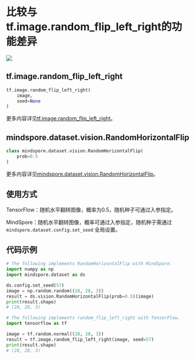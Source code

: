 # 比较与tf.image.random_flip_left_right的功能差异

<a href="https://gitee.com/mindspore/docs/blob/master/docs/mindspore/source_zh_cn/note/api_mapping/tensorflow_diff/random_flip_left_right.md" target="_blank"><img src="https://mindspore-website.obs.cn-north-4.myhuaweicloud.com/website-images/master/resource/_static/logo_source.png"></a>

## tf.image.random_flip_left_right

```python
tf.image.random_flip_left_right(
    image,
    seed=None
)
```

更多内容详见[tf.image.random_flip_left_right](https://www.tensorflow.org/versions/r2.6/api_docs/python/tf/image/random_flip_left_right)。

## mindspore.dataset.vision.RandomHorizontalFlip

```python
class mindspore.dataset.vision.RandomHorizontalFlip(
    prob=0.5
)
```

更多内容详见[mindspore.dataset.vision.RandomHorizontalFlip](https://mindspore.cn/docs/zh-CN/master/api_python/dataset_vision/mindspore.dataset.vision.RandomHorizontalFlip.html#mindspore.dataset.vision.RandomHorizontalFlip)。

## 使用方式

TensorFlow：随机水平翻转图像，概率为0.5，随机种子可通过入参指定。

MindSpore：随机水平翻转图像，概率可通过入参指定，随机种子需通过 `mindspore.dataset.config.set_seed` 全局设置。

## 代码示例

```python
# The following implements RandomHorizontalFlip with MindSpore.
import numpy as np
import mindspore.dataset as ds

ds.config.set_seed(57)
image = np.random.random((28, 28, 3))
result = ds.vision.RandomHorizontalFlip(prob=0.5)(image)
print(result.shape)
# (28, 28, 3)

# The following implements random_flip_left_right with TensorFlow.
import tensorflow as tf

image = tf.random.normal((28, 28, 3))
result = tf.image.random_flip_left_right(image, seed=57)
print(result.shape)
# (28, 28, 3)
```
